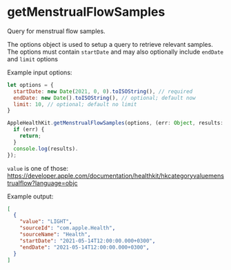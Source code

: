 # getMenstrualFlowSamples

Query for menstrual flow samples.


The options object is used to setup a query to retrieve relevant samples.
The options must contain `startDate` and may also optionally include `endDate`
and `limit` options

Example input options:

```javascript
let options = {
  startDate: new Date(2021, 0, 0).toISOString(), // required
  endDate: new Date().toISOString(), // optional; default now
  limit: 10, // optional; default no limit
}
```

```javascript
AppleHealthKit.getMenstrualFlowSamples(options, (err: Object, results: Array<HealthValue>) => {
  if (err) {
    return;
  }
  console.log(results).
});
```

`value` is one of those: https://developer.apple.com/documentation/healthkit/hkcategoryvaluemenstrualflow?language=objc

Example output:

```json
[ 
  { 
    "value": "LIGHT",
    "sourceId": "com.apple.Health",
    "sourceName": "Health",
    "startDate": "2021-05-14T12:00:00.000+0300",
    "endDate": "2021-05-14T12:00:00.000+0300",
  } 
]
```
